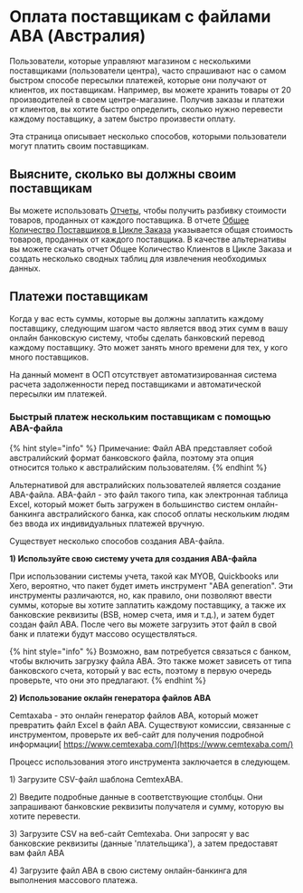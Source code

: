 # Оплата поставщикам с файлами ABA \(Австралия\)

Пользователи, которые управляют магазином с несколькими поставщиками \(пользователи центра\), часто спрашивают нас о самом быстром способе пересылки платежей, которые они получают от клиентов, их поставщикам. Например, вы можете хранить товары от 20 производителей в своем центре-магазине. Получив заказы и платежи от клиентов, вы хотите быстро определить, сколько нужно перевести каждому поставщику, а затем быстро произвести оплату.

Эта страница описывает несколько способов, которыми пользователи могут платить своим поставщикам.

## Выясните, сколько вы должны своим поставщикам

Вы можете использовать [Отчеты](../../basic-features/reports.md), чтобы получить разбивку стоимости товаров, проданных от каждого поставщика. В отчете [Общее Количество Поставщиков в Цикле Заказа](../../basic-features/reports.md#order-cycle-supplier-totals) указывается общая стоимость товаров, проданных от каждого поставщика. В качестве альтернативы вы можете скачать отчет Общее Количество Клиентов в Цикле Заказа и создать несколько сводных таблиц для извлечения необходимых данных.

## Платежи поставщикам

Когда у вас есть суммы, которые вы должны заплатить каждому поставщику, следующим шагом часто является ввод этих сумм в вашу онлайн банковскую систему, чтобы сделать банковский перевод каждому поставщику. Это может занять много времени для тех, у кого много поставщиков.

На данный момент в ОСП отсутствует автоматизированная система расчета задолженности перед поставщиками и автоматической пересылки им платежей.

### Быстрый платеж нескольким поставщикам с помощью ABA-файла

{% hint style="info" %}
Примечание: Файл ABA представляет собой австралийский формат банковского файла, поэтому эта опция относится только к австралийским пользователям.
{% endhint %}

Альтернативой для австралийских пользователей является создание ABA-файла. ABA-файл - это файл такого типа, как электронная таблица Excel, который может быть загружен в большинство систем онлайн-банкинга австралийского банка, как способ оплаты нескольким людям без ввода их индивидуальных платежей вручную.

Существует несколько способов создания ABA-файла.

**1\) Используйте свою систему учета для создания ABA-файла**

При использовании системы учета, такой как MYOB, Quickbooks или Xero, вероятно, что пакет будет иметь инструмент "ABA generation". Эти инструменты различаются, но, как правило, они позволяют ввести суммы, которые вы хотите заплатить каждому поставщику, а также их банковские реквизиты \(BSB, номер счета, имя и т.д.\), и затем будет создан файл ABA. После чего вы можете загрузить этот файл в свой банк и платежи будут массово осуществляться.

{% hint style="info" %}
Возможно, вам потребуется связаться с банком, чтобы включить загрузку файла ABA. Это также может зависеть от типа банковского счета, который у вас есть, поэтому в первую очередь проверьте, что они это предлагают.
{% endhint %}

**2\) Использование оклайн генератора файлов ABA**

Cemtaxaba - это онлайн генератор файлов ABA, который может превратить файл Excel в файл ABA. Существуют комиссии, связанные с инструментом, проверьте их веб-сайт для получения подробной информации[ https://www.cemtexaba.com/](https://www.cemtexaba.com/)

Процесс использования этого инструмента заключается в следующем.

1\) Загрузите CSV-файл шаблона CemtexABA.

2\) Введите подробные данные в соответствующие столбцы. Они запрашивают банковские реквизиты получателя и сумму, которую вы хотите перевести.

3\) Загрузите CSV на веб-сайт Cemtexaba. Они запросят у вас банковские реквизиты \(данные 'плательщика'\), а затем предоставят вам файл ABA

4\) Загрузите файл ABA в свою систему онлайн-банкинга для выполнения массового платежа.

